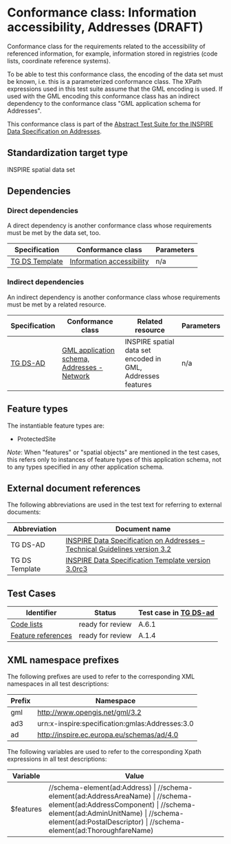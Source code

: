 # Conformance class: Information accessibility, Addresses (DRAFT)

Conformance class for the requirements related to the accessibility of referenced information, for example, information stored in registries (code lists, coordinate reference systems).

To be able to test this conformance class, the encoding of the data set must be known, i.e. this is a parameterized conformance class. The XPath expressions used in this test suite assume that the GML encoding is used. If used with the GML encoding this conformance class has an indirect dependency to the conformance class "GML application schema for Addresses".

This conformance class is part of the [Abstract Test Suite for the INSPIRE Data Specification on Addresses](http://inspire.ec.europa.eu/id/ats/data-ad/3.2).

## Standardization target type

INSPIRE spatial data set

## Dependencies

### Direct dependencies

A direct dependency is another conformance class whose requirements must be met by the data set, too.

| Specification | Conformance class | Parameters | 
| ------------- | ----------------- | ---------- |
| [TG DS Template](http://inspire.ec.europa.eu/id/ats/data-ad/3.2/ad-ia/README#ref_TG_DS_tmpl) | [Information accessibility](http://inspire.ec.europa.eu/id/ats/data/3.0rc3/information-accessibility) | n/a |

### Indirect dependencies

An indirect dependency is another conformance class whose requirements must be met by a related resource.

| Specification | Conformance class | Related resource | Parameters |
| ------------- | ----------------- | ---------------- | ---------- |
| [TG DS-AD](http://inspire.ec.europa.eu/id/ats/data-ad/3.2/ad-ia/README#ref_TG_DS_AD) | [GML application schema, Addresses - Network](http://inspire.ec.europa.eu/id/ats/data-ad/3.2/ad-gml) | INSPIRE spatial data set encoded in GML, Addresses features | n/a |
 
## Feature types <a name="feature-types"></a>

The instantiable feature types are:

* ProtectedSite

*Note*: When "features" or "spatial objects" are mentioned in the test cases, this refers only to instances of feature types of this application schema, not to any types specified in any other application schema.

## External document references

The following abbreviations are used in the test text for referring to external documents:

Abbreviation                     | Document name
-------------------------------- | --------------------------------------------------
TG DS-AD <a name="ref_TG_DS_ad"></a>   | [INSPIRE Data Specification on Addresses – Technical Guidelines version 3.2](http://inspire.ec.europa.eu/documents/Data_Specifications/INSPIRE_DataSpecification_AD_v3.2.pdf)
TG DS Template <a name="ref_TG_DS_tmpl"></a>   | [INSPIRE Data Specification Template version 3.0rc3](http://inspire.jrc.ec.europa.eu/documents/Data_Specifications/INSPIRE_DataSpecification_Template_v3.0rc3.pdf)

## Test Cases

| Identifier                                                        | Status   | Test case in [TG DS-ad](#ref_TG_DS_ad)  |
| ----------------------------------------------------------------- | -------- | ------------ |
| [Code lists](http://inspire.ec.europa.eu/id/ats/data-ad/3.2/ad-ia/code-list)  | ready for review  | A.6.1 |
| [Feature references](http://inspire.ec.europa.eu/id/ats/data-ad/3.2/hy-ad/features)  | ready for review  | A.1.4 |

## XML namespace prefixes <a name="namespaces"></a>

The following prefixes are used to refer to the corresponding XML namespaces in all test descriptions:

Prefix         | Namespace
-------------- | -------------------------------------------------
gml            | http://www.opengis.net/gml/3.2
ad3            | urn:x-inspire:specification:gmlas:Addresses:3.0
ad             | http://inspire.ec.europa.eu/schemas/ad/4.0

The following variables are used to refer to the corresponding Xpath expressions in all test descriptions:

Variable       | Value
-------------- | -------------------------------------------------
$features      |  //schema-element(ad:Address) \| //schema-element(ad:AddressAreaName) \| //schema-element(ad:AddressComponent) \| //schema-element(ad:AdminUnitName) \| //schema-element(ad:PostalDescriptor) \| //schema-element(ad:ThoroughfareName) 
